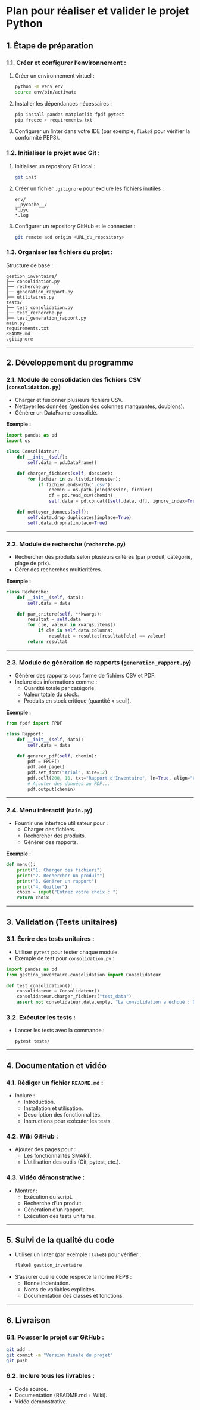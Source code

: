 
# Plan pour réaliser et valider le projet Python

## **1. Étape de préparation**

### 1.1. Créer et configurer l’environnement :
1. Créer un environnement virtuel :
   ```bash
   python -m venv env
   source env/bin/activate
   ```
2. Installer les dépendances nécessaires :
   ```bash
   pip install pandas matplotlib fpdf pytest
   pip freeze > requirements.txt
   ```
3. Configurer un linter dans votre IDE (par exemple, `flake8` pour vérifier la conformité PEP8).

### 1.2. Initialiser le projet avec Git :
1. Initialiser un repository Git local :
   ```bash
   git init
   ```
2. Créer un fichier `.gitignore` pour exclure les fichiers inutiles :
   ```plaintext
   env/
   __pycache__/
   *.pyc
   *.log
   ```
3. Configurer un repository GitHub et le connecter :
   ```bash
   git remote add origin <URL_du_repository>
   ```

### 1.3. Organiser les fichiers du projet :
Structure de base :
```plaintext
gestion_inventaire/
├── consolidation.py
├── recherche.py
├── generation_rapport.py
├── utilitaires.py
tests/
├── test_consolidation.py
├── test_recherche.py
├── test_generation_rapport.py
main.py
requirements.txt
README.md
.gitignore
```

---

## **2. Développement du programme**

### 2.1. Module de consolidation des fichiers CSV (`consolidation.py`)
- Charger et fusionner plusieurs fichiers CSV.
- Nettoyer les données (gestion des colonnes manquantes, doublons).
- Générer un DataFrame consolidé.

**Exemple :**
```python
import pandas as pd
import os

class Consolidateur:
    def __init__(self):
        self.data = pd.DataFrame()

    def charger_fichiers(self, dossier):
        for fichier in os.listdir(dossier):
            if fichier.endswith('.csv'):
                chemin = os.path.join(dossier, fichier)
                df = pd.read_csv(chemin)
                self.data = pd.concat([self.data, df], ignore_index=True)

    def nettoyer_donnees(self):
        self.data.drop_duplicates(inplace=True)
        self.data.dropna(inplace=True)
```

---

### 2.2. Module de recherche (`recherche.py`)
- Rechercher des produits selon plusieurs critères (par produit, catégorie, plage de prix).
- Gérer des recherches multicritères.

**Exemple :**
```python
class Recherche:
    def __init__(self, data):
        self.data = data

    def par_critere(self, **kwargs):
        resultat = self.data
        for cle, valeur in kwargs.items():
            if cle in self.data.columns:
                resultat = resultat[resultat[cle] == valeur]
        return resultat
```

---

### 2.3. Module de génération de rapports (`generation_rapport.py`)
- Générer des rapports sous forme de fichiers CSV et PDF.
- Inclure des informations comme :
  - Quantité totale par catégorie.
  - Valeur totale du stock.
  - Produits en stock critique (quantité < seuil).

**Exemple :**
```python
from fpdf import FPDF

class Rapport:
    def __init__(self, data):
        self.data = data

    def generer_pdf(self, chemin):
        pdf = FPDF()
        pdf.add_page()
        pdf.set_font("Arial", size=12)
        pdf.cell(200, 10, txt="Rapport d'Inventaire", ln=True, align="C")
        # Ajouter des données au PDF...
        pdf.output(chemin)
```

---

### 2.4. Menu interactif (`main.py`)
- Fournir une interface utilisateur pour :
  - Charger des fichiers.
  - Rechercher des produits.
  - Générer des rapports.

**Exemple :**
```python
def menu():
    print("1. Charger des fichiers")
    print("2. Rechercher un produit")
    print("3. Générer un rapport")
    print("4. Quitter")
    choix = input("Entrez votre choix : ")
    return choix
```

---

## **3. Validation (Tests unitaires)**

### 3.1. Écrire des tests unitaires :
- Utiliser `pytest` pour tester chaque module.
- Exemple de test pour `consolidation.py` :
```python
import pandas as pd
from gestion_inventaire.consolidation import Consolidateur

def test_consolidation():
    consolidateur = Consolidateur()
    consolidateur.charger_fichiers("test_data")
    assert not consolidateur.data.empty, "La consolidation a échoué : DataFrame vide."
```

### 3.2. Exécuter les tests :
- Lancer les tests avec la commande :
  ```bash
  pytest tests/
  ```

---

## **4. Documentation et vidéo**

### 4.1. Rédiger un fichier `README.md` :
- Inclure :
  - Introduction.
  - Installation et utilisation.
  - Description des fonctionnalités.
  - Instructions pour exécuter les tests.

### 4.2. Wiki GitHub :
- Ajouter des pages pour :
  - Les fonctionnalités SMART.
  - L’utilisation des outils (Git, pytest, etc.).

### 4.3. Vidéo démonstrative :
- Montrer :
  - Exécution du script.
  - Recherche d’un produit.
  - Génération d’un rapport.
  - Exécution des tests unitaires.

---

## **5. Suivi de la qualité du code**
- Utiliser un linter (par exemple `flake8`) pour vérifier :
  ```bash
  flake8 gestion_inventaire
  ```
- S’assurer que le code respecte la norme PEP8 :
  - Bonne indentation.
  - Noms de variables explicites.
  - Documentation des classes et fonctions.

---

## **6. Livraison**

### 6.1. Pousser le projet sur GitHub :
```bash
git add .
git commit -m "Version finale du projet"
git push
```

### 6.2. Inclure tous les livrables :
- Code source.
- Documentation (README.md + Wiki).
- Vidéo démonstrative.
